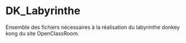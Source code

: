 # DK_Labyrinthe

Ensemble des fichiers nécessaires à la réalisation du labyrinthe donkey kong du site OpenClassRoom.

